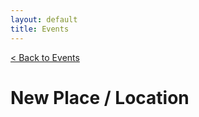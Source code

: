 ```yaml
---
layout: default
title: Events
---
```


<a href="{% link _docs/services/events.md %}" role="button" class="btn btn-success btn-large">< Back to Events</a>

<h1>New Place / Location</h1>